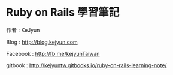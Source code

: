 # Ruby on Rails 學習筆記

作者 : KeJyun

Blog : http://blog.kejyun.com

Facebook : http://fb.me/kejyunTaiwan

gitbook : http://kejyuntw.gitbooks.io/ruby-on-rails-learning-note/
